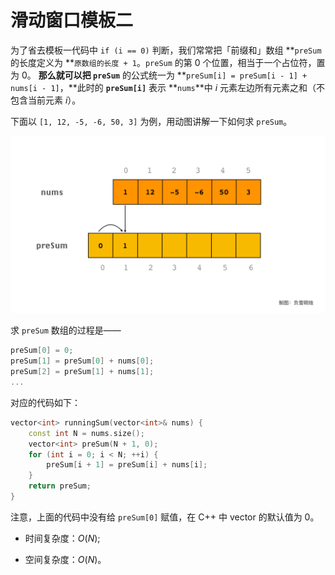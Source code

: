 # 滑动窗口模板二

为了省去模板一代码中  `if (i == 0)` 判断，我们常常把「前缀和」数组 **`preSum ` 的长度定义为 **`原数组的长度 + 1`。`preSum` 的第 0 个位置，相当于一个占位符，置为 0。
**那么就可以把 `preSum`** 的公式统一为 **`preSum[i] = preSum[i - 1] + nums[i - 1]`，**此时的 **`preSum[i]`** 表示 **`nums`**中 $i$ 元素左边所有元素之和（不包含当前元素 $i$）。

下面以 `[1, 12, -5, -6, 50, 3]` 为例，用动图讲解一下如何求 `preSum`。

![02-preSum](02-preSum.gif)

求 `preSum` 数组的过程是——

```c++
preSum[0] = 0;
preSum[1] = preSum[0] + nums[0];
preSum[2] = preSum[1] + nums[1];
...
```



对应的代码如下：


```cpp
vector<int> runningSum(vector<int>& nums) {
    const int N = nums.size();
    vector<int> preSum(N + 1, 0);
    for (int i = 0; i < N; ++i) {
        preSum[i + 1] = preSum[i] + nums[i]; 
    }
    return preSum;
}
```

注意，上面的代码中没有给 `preSum[0]` 赋值，在 C++ 中 vector<int> 的默认值为 0。

- 时间复杂度：$O(N)$;

- 空间复杂度：$O(N)$。

